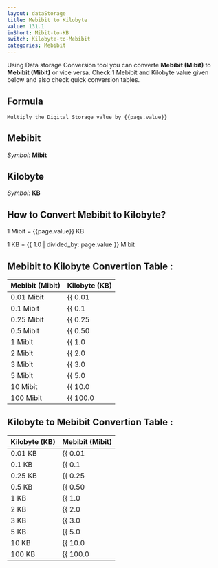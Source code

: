 ```yaml
---
layout: dataStorage
title: Mebibit to Kilobyte
value: 131.1
inShort: Mibit-to-KB
switch: Kilobyte-to-Mebibit
categories: Mebibit
---
```


Using Data storage Conversion tool you can converte **Mebibit (Mibit)** to **Mebibit (Mibit)** or vice versa. Check 1 Mebibit and Kilobyte value given below and also check quick conversion tables.

## Formula
`Multiply the Digital Storage value by {{page.value}}`

## Mebibit
*Symbol:* **Mibit**

## Kilobyte
*Symbol:* **KB**

## How to Convert Mebibit to Kilobyte?

1 Mibit = {{page.value}} KB

1 KB = {{ 1.0 | divided_by: page.value }} Mibit


## Mebibit to Kilobyte Convertion Table :

| Mebibit (Mibit) | Kilobyte (KB) |
| ---- | ---- |
| 0.01 Mibit | {{ 0.01 | times: page.value }} KB |
| 0.1 Mibit | {{ 0.1 | times: page.value }} KB |
| 0.25 Mibit | {{ 0.25 | times: page.value }} KB |
| 0.5 Mibit | {{ 0.50 | times: page.value }} KB |
| 1 Mibit | {{ 1.0 | times: page.value }} KB |
| 2 Mibit | {{ 2.0 | times: page.value }} KB |
| 3 Mibit | {{ 3.0 | times: page.value }} KB |
| 5 Mibit | {{ 5.0 | times: page.value }} KB |
| 10 Mibit | {{ 10.0 | times: page.value }} KB |
| 100 Mibit | {{ 100.0 | times: page.value }} KB |

## Kilobyte to Mebibit Convertion Table :

| Kilobyte (KB) | Mebibit (Mibit) |
| ---- | ---- |
| 0.01 KB | {{ 0.01 | divided_by: page.value }} Mibit |
| 0.1 KB | {{ 0.1 | divided_by: page.value }} Mibit |
| 0.25 KB | {{ 0.25 | divided_by: page.value }} Mibit |
| 0.5 KB | {{ 0.50 | divided_by: page.value }} Mibit |
| 1 KB | {{ 1.0 | divided_by: page.value }} Mibit |
| 2 KB | {{ 2.0 | divided_by: page.value }} Mibit |
| 3 KB | {{ 3.0 | divided_by: page.value }} Mibit |
| 5 KB | {{ 5.0 | divided_by: page.value }} Mibit |
| 10 KB | {{ 10.0 | divided_by: page.value }} Mibit |
| 100 KB | {{ 100.0 | divided_by: page.value }} Mibit |


<script>
document.getElementById('selectInput')[7].selected = true
document.getElementById('selectOutput')[4].selected = true
</script>
